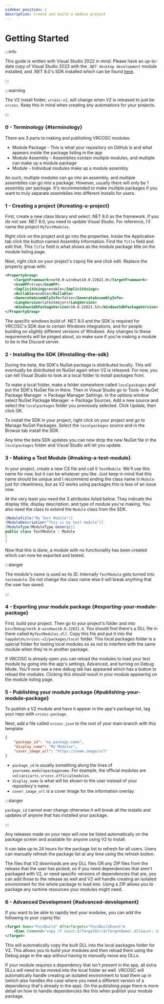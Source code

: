 ```yaml
---
sidebar_position: 2
description: Create and build a module project
---
```


# Getting Started

:::info

This guide is written with Visual Studio 2022 in mind. Please have an up-to-date copy of Visual Studio 2022 with the `.NET desktop development` module installed, and .NET 8.0's SDK installed which can be found [here](https://dotnet.microsoft.com/en-us/download/dotnet/8.0).

:::

:::warning

The V2 install folder, `vrcosc-v2`, will change when V2 is released to just be `vrcosc`. Keep this in mind when creating any automations for your projects.

:::

### 0 - Terminology {#terminology}
There are 3 parts to making and publishing VRCOSC modules:

- Module Package - This is what your repository on GitHub is and what appears inside the package listing in the app
- Module Assembly - Assemblies contain multiple modules, and multiple can make up a module package
- Module - Individual modules make up a module assembly

As such, multiple modules can go into an assembly, and multiple assemblies can go into a package. However, usually there will only be 1 assembly per package.
It's recommended to make multiple packages if you want to truly separate assemblies into different installs for users.

### 1 - Creating a project {#creating-a-project}
First, create a new class library and select .NET 8.0 as the framework. If you do not see .NET 8.0, you need to update Visual Studio. For reference, I'll name the project `MyTestModules`.

Right click on the project and go into the properties. Inside the Application tab click the button named Assembly Information. Find the `Title` field and edit that. This `Title` field is what shows as the module package title on the module listing page.

Next, right click on your project's csproj file and click edit. Replace the property group with:
```xml
<PropertyGroup>
    <TargetFramework>net8.0-windows10.0.22621.0</TargetFramework>
    <UseWPF>true</UseWPF>
    <ImplicitUsings>enable</ImplicitUsings>
    <Nullable>enable</Nullable>
    <GenerateAssemblyInfo>false</GenerateAssemblyInfo>
    <LangVersion>latestmajor</LangVersion>
    <WindowsSdkPackageVersion>10.0.22621.52</WindowsSdkPackageVersion>
</PropertyGroup>
```

The specific windows build of .NET 8.0 and the SDK is required for VRCOSC's SDK due to certain Windows integrations, and for people building on slightly different versions of Windows.
Any changes to these requirements will be pinged about, so make sure if you're making a module to be in the Discord server.

### 2 - Installing the SDK {#installing-the-sdk}
During the beta, the SDK's NuGet package is distributed locally. This will eventually be distributed on NuGet again when V2 is released. For now, you can tell Visual Studio to look at a local folder to install packages from.

To make a local folder, make a folder somewhere called `localpackages` and put the SDK's NuGet file in there. Then in Visual Studio go to Tools -> NuGet Package Manager -> Package Manager Settings. In the options window select NuGet Package Manager -> Package Sources. Add a new source and select the `localpackages` folder you previously selected. Click Update, then click OK.

To install the SDK in your project, right click on your project and go to Manage NuGet Packages. Select the `localpackages` source and in the Browse tab install the SDK.

Any time the beta SDK updates you can now drop the new NuGet file in the `localpackages` folder and Visual Studio will let you update.

### 3 - Making a Test Module {#making-a-test-module}
In your project, create a new CS file and call it `TestModule`. We'll use this name for now, but it can be whatever you like. Just keep in mind that this name should be unique and I recommend ending the class name in `Module` just for cleanliness, but as V2 works using packages this is less of an issue now.

At the very least you need the 3 attributes listed below. They indicate the display title, display description, and type of module you're making. You also need the class to extend the `Module` class from the SDK.
```csharp
[ModuleTitle("My Test Module")]
[ModuleDescription("This is my test module")]
[ModuleType(ModuleType.Generic)]
public class TestModule : Module
{
}
```

Now that this is done, a module with no functionality has been created which can now be exported and tested.

:::danger

The module's name is used as its ID. Internally `TestModule` gets turned into `testmodule`. Do not change the class name else it will break anything that the user has saved.

:::

### 4 - Exporting your module package {#exporting-your-module-package}
First, build your project. Then go to your project's folder and into `bin/Debug/net8.0-windows10.0.22621.0`. You should find there's a DLL file in there called `MyTestModules.dll`. Copy this file and put it into the `%appdata%/vrcosc-v2/packages/local` folder. This local packages folder is a special folder for testing local modules so as not to interfere with the same module when they're in another package.

If VRCOSC is already open you can reload the modules to load your test module by going into the app's settings, Advanced, and turning on Debug Mode. You'll now see a new debug tab has appeared which has a button to reload the modules. Clicking this should result in your module appearing on the module listing page.

### 5 - Publishing your module package {#publishing-your-module-package}
To publish a V2 module and have it appear in the app's package list, tag your repo with `vrcosc-package`.

Next, add a file called `vrcosc.json` to the root of your main branch with this template:
```json
{
    "package_id": "my.package.name",
    "display_name": "My Modules",
    "cover_image_url": "https://some.image/url"
}
```
- `package_id` is usually something along the lines of `yourname.modulepackagename`. For example, the official modules are `volcanicarts.vrcosc.officialmodules`.
- `display_name` is what will be shown to the user instead of your repository's name.
- `cover_image_url` is a cover image for the information overlay.

:::danger

`package_id` cannot ever change otherwise it will break all the installs and updates of anyone that has installed your package.

:::

Any releases made on your repo will now be listed automatically on the package screen and available for anyone using V2 to install.

It can take up to 24 hours for the package list to refresh for all users. Users can manually refresh the package list at any time using the refresh button.

The files that V2 downloads are *any* DLL files OR *any* ZIP files from the release that the user has picked, so if you need dependencies that aren't packaged with V2, or need specific versions of dependencies that are, you can add those to the release as well and V2 will handle creating an isolated environment for the whole package to load into. Using a ZIP allows you to package any runtime resources your modules might need.

### 6 - Advanced Development {#advanced-development}
If you want to be able to rapidly test your modules, you can add the following to your csproj file:
```xml
<Target Name="PostBuild" AfterTargets="PostBuildEvent">
    <Exec Command="copy /Y &quot;$(TargetDir)$(TargetName).dll&quot; &quot;%25appdata%25\vrcosc-v2\packages\local\$(TargetName).dll&quot;"/>
</Target>
```
This will automatically copy the built DLL into the local packages folder for V2. This allows you to build your modules and then reload them using the Debug page in the app without having to manually move any DLLs.

If your module requires a dependency that isn't present in the app, all extra DLLs will need to be moved into the local folder as well. VRCOSC will automatically handle creating an isolated environment to load them up in (which also handles the case where you need a different version of a dependency that's already in the app). On the publishing page there is more detail on how to handle dependencies like this when publish your module package.